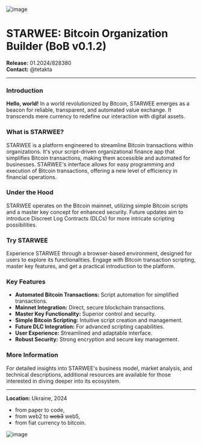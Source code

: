 ![image](https://github.com/tetakta/tetakta/blob/main/img/STARWEE%20%E2%9A%A1%EF%B8%8F%2011.png)

# STARWEE: Bitcoin Organization Builder (BoB v0.1.2)

**Release:** 01.2024/828380  
**Contact:** @tetakta  

---

### Introduction
**Hello, world!** In a world revolutionized by Bitcoin, STARWEE emerges as a beacon for reliable, transparent, and automated value exchange. It transcends mere currency to redefine our interaction with digital assets.

### What is STARWEE?
STARWEE is a platform engineered to streamline Bitcoin transactions within organizations. It's your script-driven organizational finance app that simplifies Bitcoin transactions, making them accessible and automated for businesses. STARWEE's interface allows for easy programming and execution of Bitcoin transactions, offering a new level of efficiency in financial operations.

### Under the Hood
STARWEE operates on the Bitcoin mainnet, utilizing simple Bitcoin scripts and a master key concept for enhanced security. Future updates aim to introduce Discreet Log Contracts (DLCs) for more intricate scripting possibilities.

### Try STARWEE
Experience STARWEE through a browser-based environment, designed for users to explore its functionalities. Engage with Bitcoin transaction scripting, master key features, and get a practical introduction to the platform.

### Key Features
- **Automated Bitcoin Transactions:** Script automation for simplified transactions.
- **Mainnet Integration:** Direct, secure blockchain transactions.
- **Master Key Functionality:** Superior control and security.
- **Simple Bitcoin Scripting:** Intuitive script creation and management.
- **Future DLC Integration:** For advanced scripting capabilities.
- **User Experience:** Streamlined and adaptable interface.
- **Robust Security:** Strong encryption and secure key management.

### More Information
For detailed insights into STARWEE's business model, market analysis, and technical descriptions, additional resources are available for those interested in diving deeper into its ecosystem.

---

**Location:** Ukraine, 2024

- from paper to code,
- from web2 to ~~web3~~ web5,
- from fiat currency to bitcoin.

![image](https://github.com/tetakta/tetakta/blob/90f1a13d77e2f96b5876515c11692ed8c473f947/img/bitcoin%20power.png)
